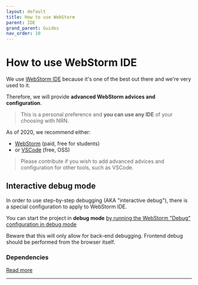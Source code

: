 ```yaml
---
layout: default
title: How to use WebStorm
parent: IDE
grand_parent: Guides
nav_order: 10
---
```


# How to use WebStorm IDE

We use [WebStorm IDE](https://www.jetbrains.com/webstorm/) because it's one of the best out there and we're very used to it.

Therefore, we will provide **advanced WebStorm advices and configuration**.

> This is a personal preference and **you can use any IDE** of your choosing with NRN.


As of 2020, we recommend either:
- [WebStorm](https://www.jetbrains.com/webstorm/) (paid, free for students)
- or [VSCode](https://code.visualstudio.com/) (free, OSS)

> Please contribute if you wish to add advanced advices and configuration for other tools, such as VSCode.

## Interactive debug mode

In order to use step-by-step debugging (AKA "interactive debug"), there is a special configuration to apply to WebStorm IDE.

You can start the project in **debug mode** [by running the WebStorm "Debug" configuration in debug mode](https://youtu.be/3vbkiRAT4e8)

Beware that this will only allow for back-end debugging.
Frontend debug should be performed from the browser itself.

### Dependencies

[Read more](../../reference/dependencies#debug-webstorm)

---
